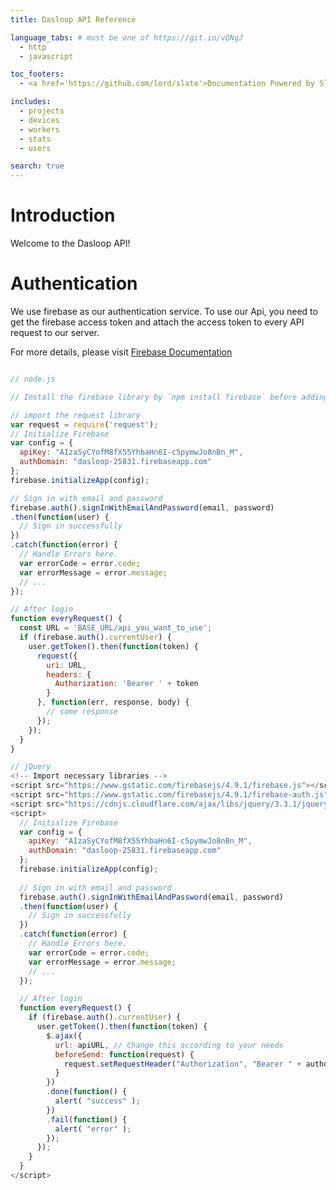 ```yaml
---
title: Dasloop API Reference

language_tabs: # must be one of https://git.io/vQNgJ
  - http
  - javascript

toc_footers:
  - <a href='https://github.com/lord/slate'>Documentation Powered by Slate</a>

includes:
  - projects
  - devices
  - workers
  - stats
  - users

search: true
---
```


# Introduction

Welcome to the Dasloop API!

# Authentication

We use firebase as our authentication service. To use our Api, you need to get the firebase access token and attach the access token to every API request to our server.

For more details, please visit <a href='https://firebase.google.com/docs/auth/web/password-auth?authuser=0]: https://firebase.google.com/docs/auth/web/password-auth?authuser=0'>Firebase Documentation</a>

```javascript

// node.js

// Install the firebase library by `npm install firebase` before adding the following code. 

// import the request library
var request = require('request');
// Initialize Firebase
var config = {
  apiKey: "AIzaSyCYofM8fX55YhbaHn6I-c5pymwJo8nBn_M",
  authDomain: "dasloop-25831.firebaseapp.com"
};
firebase.initializeApp(config);

// Sign in with email and password
firebase.auth().signInWithEmailAndPassword(email, password)
.then(function(user) {
  // Sign in successfully
})
.catch(function(error) {
  // Handle Errors here.
  var errorCode = error.code;
  var errorMessage = error.message;
  // ...
});

// After login
function everyRequest() {
  const URL = 'BASE_URL/api_you_want_to_use';
  if (firebase.auth().currentUser) {
    user.getToken().then(function(token) {
      request({
        uri: URL,
        headers: {
          Authorization: 'Bearer ' + token
        }
      }, function(err, response, body) {
        // some response
      });
    });
  }
}

// jQuery
<!-- Import necessary libraries -->
<script src="https://www.gstatic.com/firebasejs/4.9.1/firebase.js"></script>
<script src="https://www.gstatic.com/firebasejs/4.9.1/firebase-auth.js"></script>
<script src="https://cdnjs.cloudflare.com/ajax/libs/jquery/3.3.1/jquery.min.js"></script>
<script>
  // Initialize Firebase
  var config = {
    apiKey: "AIzaSyCYofM8fX55YhbaHn6I-c5pymwJo8nBn_M",
    authDomain: "dasloop-25831.firebaseapp.com"
  };
  firebase.initializeApp(config);
  
  // Sign in with email and password
  firebase.auth().signInWithEmailAndPassword(email, password)
  .then(function(user) {
    // Sign in successfully
  })
  .catch(function(error) {
    // Handle Errors here.
    var errorCode = error.code;
    var errorMessage = error.message;
    // ...
  });

  // After login
  function everyRequest() {
    if (firebase.auth().currentUser) {
      user.getToken().then(function(token) {
        $.ajax({
          url: apiURL, // Change this according to your needs
          beforeSend: function(request) {
            request.setRequestHeader("Authorization", "Bearer " + authorizationToken);
          }
        })
        .done(function() {
          alert( "success" );
        })
        .fail(function() {
          alert( "error" );
        });
      });
    }
  }
</script>
